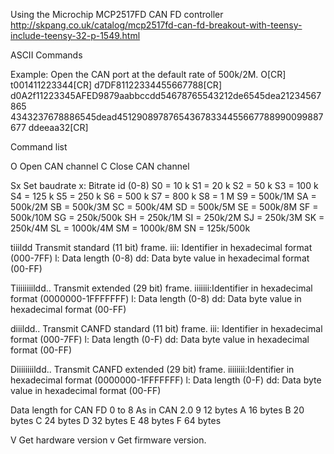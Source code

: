 
Using the Microchip MCP2517FD CAN FD controller
http://skpang.co.uk/catalog/mcp2517fd-can-fd-breakout-with-teensy-include-teensy-32-p-1549.html

ASCII Commands

Example: Open the CAN port at the default rate of 500k/2M. 
O[CR]
t001411223344[CR]
d7DF81122334455667788[CR]
d0A2f11223345AFED9879aabbccdd54678765543212de6545dea21234567865 4343237678886545dead451290897876543678334455667788990099887677 ddeeaa32[CR]

Command list

O Open CAN channel 
C Close CAN channel

Sx Set baudrate
x: Bitrate id (0-8)
S0 = 10 k
S1 = 20 k
S2 = 50 k
S3 = 100 k
S4 = 125 k
S5 = 250 k
S6 = 500 k
S7 = 800 k
S8 = 1 M
S9 = 500k/1M 
SA = 500k/2M 
SB = 500k/3M 
SC = 500k/4M 
SD = 500k/5M 
SE = 500k/8M 
SF = 500k/10M 
SG = 250k/500k 
SH = 250k/1M 
SI = 250k/2M
SJ = 250k/3M
SK = 250k/4M 
SL = 1000k/4M 
SM = 1000k/8M 
SN = 125k/500k     

tiiildd
Transmit standard (11 bit) frame.
iii: Identifier in hexadecimal format (000-7FF)
l: Data length (0-8)
dd: Data byte value in hexadecimal format (00-FF)

Tiiiiiiiildd..
Transmit extended (29 bit) frame.
iiiiiii:Identifier in hexadecimal format (0000000-1FFFFFFF) l: Data length (0-8)
dd: Data byte value in hexadecimal format (00-FF)

diiildd..
Transmit CANFD standard (11 bit) frame.
iii: Identifier in hexadecimal format (000-7FF)
l: Data length (0-F)
dd: Data byte value in hexadecimal format (00-FF)

Diiiiiiiildd..
Transmit CANFD extended (29 bit) frame.
iiiiiiii:Identifier in hexadecimal format (0000000-1FFFFFFF) l: Data length (0-F)
dd: Data byte value in hexadecimal format (00-FF)


Data length for CAN FD
0 to 8   As in CAN 2.0
9  12 bytes
A  16 bytes
B  20 bytes
C  24 bytes
D  32 bytes
E  48 bytes
F  64 bytes


V Get hardware version
v Get firmware version.




